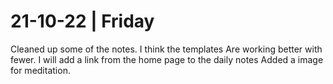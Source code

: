 # 21-10-22 | Friday


Cleaned up some of the notes. 
I think the templates Are working better with fewer.
I will add a link from the home page to the daily notes
Added a image for meditation.




